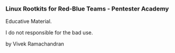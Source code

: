 ### Linux Rootkits for Red-Blue Teams - Pentester  Academy

Educative Material.

I do not responsible for the bad use.


by Vivek Ramachandran
